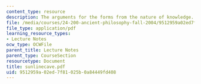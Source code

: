 ```yaml
---
content_type: resource
description: The arguments for the forms from the nature of knowledge.
file: /media/courses/24-200-ancient-philosophy-fall-2004/9512959a02ed7f81025b0a84449fd408_sunlinecave.pdf
file_type: application/pdf
learning_resource_types:
- Lecture Notes
ocw_type: OCWFile
parent_title: Lecture Notes
parent_type: CourseSection
resourcetype: Document
title: sunlinecave.pdf
uid: 9512959a-02ed-7f81-025b-0a84449fd408
---
```

